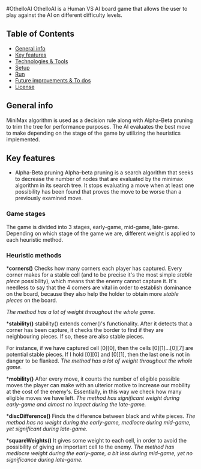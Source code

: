 #OthelloAI
OthelloAI is a Human VS AI board game that allows the user to play against the AI on different difficulty levels.



## Table of Contents
* [General info](#general-info)
* [Key features](#key-features)
* [Technologies & Tools](#technologies--tools)
* [Setup](#setup)
* [Run](#run)
* [Future improvements & To dos](#future-improvements--to-dos)
* [License](#license)

## General info
MiniMax algorithm is used as a decision rule along with Alpha-Beta pruning to trim the tree for performance purposes.
The AI evaluates the best move to make depending on the stage of the game by utilizing
the heuristics implemented.

## Key features
* Alpha-Beta pruning
Alpha–beta pruning is a search algorithm that seeks to decrease the number of nodes that are evaluated by the minimax algorithm in its search tree.
It stops evaluating a move when at least one possibility has been found that proves the move to be worse than a previously examined move.
### Game stages
The game is divided into 3 stages, early-game, mid-game, late-game. Depending on which stage of the game we are, different weight is applied to each heuristic method.
### Heuristic methods
***corners()**
Checks how many corners each player has captured. Every corner makes for a stable cell (and to be precise it's the most simple *stable piece* possibility), which means that the enemy cannot capture it. It's needless to say that the 4 corners are vital in order to establish dominance on the board, because they also help the holder to obtain more *stable pieces* on the board.

*The method has a lot of weight throughout the whole game.*

***stability()**
stability() extends corner()'s functionality. After it detects that a corner has been capture, it checks the border to find if they are neighbouring pieces. If so, these are also stable pieces.

For instance, if we have captured cell [0][0], then the cells [0][1]...[0][7] are potential stable pieces.
If I hold [0][0] and [0][1], then the last one is not in danger to be flanked.
*The method has a lot of weight throughout the whole game.*

***mobility()**
After every move, it counts the number of eligible possible moves the player can make with an ulterior motive to increase our mobility at the cost of the enemy's. Essentially, in this way we check how many eligible moves we have left.
*The method has significant weight during early-game and almost no impact during the late-game.*

***discDifference()**
Finds the difference between black and white pieces.
*The method has no weight during the early-game, mediocre during mid-game, yet significant during late-game.*

***squareWeights()**
It gives some weight to each cell, in order to avoid the possibility of giving an important cell to the enemy.
*The method has mediocre weight during the early-game, a bit less during mid-game, yet no significance during late-game.*

